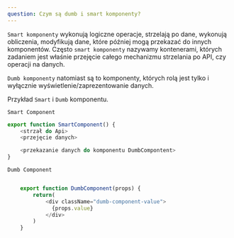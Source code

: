 ```yaml
---
question: Czym są dumb i smart komponenty?
---
```


`Smart komponenty` wykonują logiczne operacje, strzelają po dane, wykonują obliczenia, modyfikują dane, które później mogą
przekazać do innych komponentów. Często `smart komponenty` nazywamy kontenerami, których zadaniem jest właśnie przejęcie całego mechanizmu strzelania po API, czy
operacji na danych.


`Dumb komponenty` natomiast są to komponenty, których rolą jest tylko i wyłącznie wyświetlenie/zaprezentowanie danych.

Przykład `Smart` i `Dumb` komponentu.

`Smart Component`
```javascript
export function SmartComponent() {
    <strzał do Api> 
    <przejęcie danych>

    <przekazanie danych do komponentu DumbCompontent>
}
```

`Dumb Component`
```javascript

    export function DumbComponent(props) {
        return(
            <div className="dumb-component-value">
              {props.value}
            </div>
        )
    }
```
